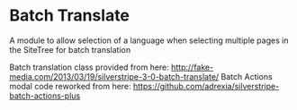 # Batch Translate
A module to allow selection of a language when selecting multiple pages in the SiteTree for batch translation

Batch translation class provided from here: http://fake-media.com/2013/03/19/silverstripe-3-0-batch-translate/
Batch Actions modal code reworked from here: https://github.com/adrexia/silverstripe-batch-actions-plus
